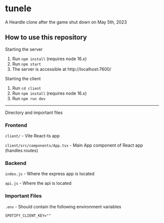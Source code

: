 # tunele

A Heardle clone after the game shut down on May 5th, 2023

## How to use this repository

Starting the server

1. Run `npm install` (requires node 16.x)
2. Run `npm start`
3. The server is accessible at http://localhost:7600/

Starting the client

1. Run `cd client`
2. Run `npm install` (requires node 16.x)
3. Run `npm run dev`

---

Directory and important files

### Frontend

`client/` - Vite React-ts app

`client/src/components/App.tsx` - Main App component of React app (handles routes)

### Backend

`index.js` - Where the express app is located

`api.js` - Where the api is located

### Important Files

`.env` - Should contain the following environment variables

```env
SPOTIFY_CLIENT_KEY=""
```
